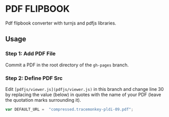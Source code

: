 # PDF FLIPBOOK
Pdf flipbook converter with turnjs and pdfjs libraries.

## Usage

### Step 1: Add PDF File

Commit a PDF in the root directory of the `gh-pages` branch.

### Step 2: Define PDF Src

Edit `[pdfjs/viewer.js](pdfjs/viewer.js)` in this branch and change line 30 by replacing the value (below) in quotes with the name of your PDF (leave the quotation marks surrounding it).

```javascript
var DEFAULT_URL =  "compressed.tracemonkey-pldi-09.pdf";
```

 
